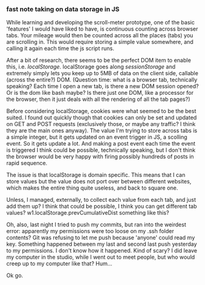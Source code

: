 ### fast note taking on data storage in JS

While learning and developing the scroll-meter prototype, one of the basic 'features' I would have liked to have, is continuous counting across browser tabs. Your mileage would then be counted across all the places (tabs) you are scrolling in. This would require storing a simple value somewhere, and calling it again each time the js script runs.

After a bit of research, there seems to be the perfect DOM item to enable this, i.e. *localStorage*. localStorage goes along *sessionStorage* and extremely simply lets you keep up to 5MB of data on the client side, callable (across the entire?) DOM. (Question time: what is a browser tab, technically speaking? Each time I open a new tab, is there a new DOM session opened? Or is the dom like bash maybe? Is there just one DOM, like a processor for the browser, then it just deals with all the rendering of all the tab pages?)

Before considering localStorage, cookies were what seemed to be the best suited. I found out quickly though that cookies can only be set and updated on GET and POST requests (exclusively those, or maybe any traffic? I think they are the main ones anyway). The value I'm trying to store across tabs is a simple integer, but it gets updated on an event trigger in JS, a scolling event. So it gets update a lot. And making a post event each time the event is triggered I think could be possible, technically speaking, but I don't think the browser would be very happy with firing possibly hundreds of posts in rapid sequence.

The issue is that localStorage is domain specific. This means that I can store values but the value does not port over between different websites, which makes the entire thing quite useless, and back to square one.

Unless, I managed, externally, to collect each value from each tab, and just add them up? I think that could be possible, I think you can get different tab values? w1.localStorage.prevCumulativeDist something like this?

Oh, also, last night I tried to push my commits, but ran into the weirdest error: apparently my permissions were too loose on my .ssh folder contents? Git was refusing to let me push because 'anyone' could read my key. Something happened between my last and second last push yesterday to my permissions. I don't know how it happened. Kind of scary? I did leave my computer in the studio, while I went out to meet people, but who would creep up to my computer like that? Hum...

Ok go.
